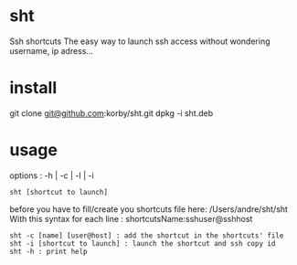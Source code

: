 sht
===

Ssh shortcuts
The easy way to launch ssh access without wondering username, ip adress...

# install
git clone git@github.com:korby/sht.git
dpkg -i sht.deb

# usage
options : -h | -c | -l | -i

```
sht [shortcut to launch]
```
before you have to fill/create you shortcuts file here: /Users/andre/sht/sht With this syntax for each line : shortcutsName:sshuser@sshhost
```
sht -c [name] [user@host] : add the shortcut in the shortcuts' file
sht -i [shortcut to launch] : launch the shortcut and ssh copy id
sht -h : print help
```
